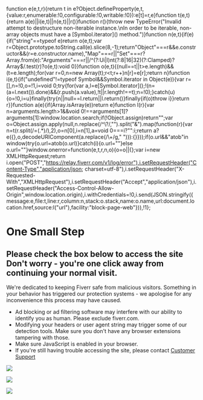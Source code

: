 function e(e,t,r){return t in e?Object.defineProperty(e,t,{value:r,enumerable:!0,configurable:!0,writable:!0}):e\[t\]=r,e}function t(e,t){return a(e)||i(e,t)||n(e,t)||r()}function r(){throw new TypeError("Invalid attempt to destructure non-iterable instance.\\nIn order to be iterable, non-array objects must have a \[Symbol.iterator\]() method.")}function n(e,t){if(e){if("string"==typeof e)return o(e,t);var r=Object.prototype.toString.call(e).slice(8,-1);return"Object"===r&&e.constructor&&(r=e.constructor.name),"Map"===r||"Set"===r?Array.from(e):"Arguments"===r||/^(?:Ui|I)nt(?:8|16|32)(?:Clamped)?Array$/.test(r)?o(e,t):void 0}}function o(e,t){(null==t||t>e.length)&&(t=e.length);for(var r=0,n=new Array(t);r<t;r++)n\[r\]=e\[r\];return n}function i(e,t){if("undefined"!=typeof Symbol&&Symbol.iterator in Object(e)){var r=\[\],n=!0,o=!1,i=void 0;try{for(var a,l=e\[Symbol.iterator\]();!(n=(a=l.next()).done)&&(r.push(a.value),!t||r.length!==t);n=!0);}catch(u){o=!0,i=u}finally{try{n||null==l.return||l.return()}finally{if(o)throw i}}return r}}function a(e){if(Array.isArray(e))return e}function l(r){var n=arguments.length>1&&void 0!==arguments\[1\]?arguments\[1\]:window.location.search;if(!Object.assign)return"";var o=Object.assign.apply(null,n.replace(/^\\?/,"").split("&").map(function(r){var n=t(r.split(/=(.\*)/),2),o=n\[0\],i=n\[1\],a=void 0===i?"":i;return a?e({},o,decodeURIComponent(a.replace(/\\+/g," "))):{}}));if(o.url&&"atob"in window)try{o.url=atob(o.url)}catch(i){o.url=""}else o.url=""}window.onerror=function(e,t,r,n,o){o=o||{};var i=new XMLHttpRequest;return i.open("POST","https://relay.fiverr.com/v1/log/error"),i.setRequestHeader("Content-Type","application/json; charset=utf-8"),i.setRequestHeader("X-Requested-With","XMLHttpRequest"),i.setRequestHeader("Accept","application/json"),i.setRequestHeader("Access-Control-Allow-Origin",window.location.origin),i.withCredentials=!0,i.send(JSON.stringify({message:e,file:t,line:r,column:n,stack:o.stack,name:o.name,url:document.location.href,source:l("url"),facility:"block-page-web"})),!1};

One Small Step
==============

Please check the box below to access the site  
Don't worry - you're one click away from continuing your normal visit.
----------------------------------------------------------------------------------------------------------------------

We're dedicated to keeping Fiverr safe from malicious visitors. Something in your behavior has triggered our protection systems - we apologise for any inconvenience this process may have caused.

*   Ad blocking or ad filtering software may interfere with our ability to identify you as human. Please exclude fiverr.com.
*   Modifying your headers or user agent string may trigger some of our detection tools. Make sure you don't have any browser extensions tampering with those.
*   Make sure JavaScript is enabled in your browser.
*   If you're still having trouble accessing the site, please contact [Customer Support](mailto:support@fiverr.com)

![](https://collector.fiverr.com/api/v1/collector/noScript.gif?appId=PXK3bezZfO)

![](https://collector.fiverr.com/api/v1/collector/pxPixel.gif?appId=PXK3bezZfO)

![](https://relay.fiverr.com/v2/pixel/count/static_pages.block_page.beacon)